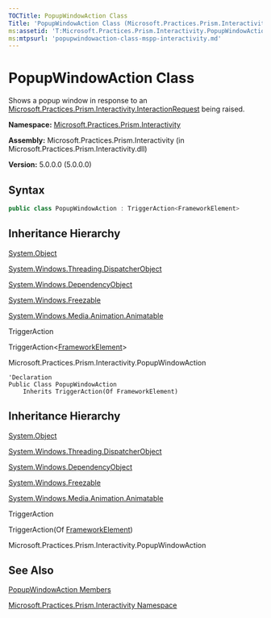 ```yaml
---
TOCTitle: PopupWindowAction Class
Title: 'PopupWindowAction Class (Microsoft.Practices.Prism.Interactivity)'
ms:assetid: 'T:Microsoft.Practices.Prism.Interactivity.PopupWindowAction'
ms:mtpsurl: 'popupwindowaction-class-mspp-interactivity.md'
---
```


# PopupWindowAction Class

Shows a popup window in response to an [Microsoft.Practices.Prism.Interactivity.InteractionRequest](/patterns-practices/reference/mspp-interactivity-interactionrequest-namespace) being raised.

**Namespace:** [Microsoft.Practices.Prism.Interactivity](/patterns-practices/reference/mspp-interactivity-namespace)

**Assembly:** Microsoft.Practices.Prism.Interactivity (in Microsoft.Practices.Prism.Interactivity.dll)

**Version:** 5.0.0.0 (5.0.0.0)

## Syntax

```C#  
public class PopupWindowAction : TriggerAction<FrameworkElement>
```

## Inheritance Hierarchy

[System.Object](http://msdn2.microsoft.com/en-us/library/e5kfa45b)

[System.Windows.Threading.DispatcherObject](http://msdn.microsoft.com/en-us/library/ms615925)

[System.Windows.DependencyObject](http://msdn.microsoft.com/en-us/library/ms589309)

[System.Windows.Freezable](http://msdn.microsoft.com/en-us/library/ms602734)

[System.Windows.Media.Animation.Animatable](http://msdn.microsoft.com/en-us/library/ms618388)

TriggerAction

TriggerAction&lt;[FrameworkElement](http://msdn.microsoft.com/en-us/library/ms602714)&gt;

Microsoft.Practices.Prism.Interactivity.PopupWindowAction

```VB  
'Declaration
Public Class PopupWindowAction
	Inherits TriggerAction(Of FrameworkElement)
```

## Inheritance Hierarchy

[System.Object](http://msdn2.microsoft.com/en-us/library/e5kfa45b)

[System.Windows.Threading.DispatcherObject](http://msdn.microsoft.com/en-us/library/ms615925)

[System.Windows.DependencyObject](http://msdn.microsoft.com/en-us/library/ms589309)

[System.Windows.Freezable](http://msdn.microsoft.com/en-us/library/ms602734)

[System.Windows.Media.Animation.Animatable](http://msdn.microsoft.com/en-us/library/ms618388)

TriggerAction

TriggerAction(Of [FrameworkElement](http://msdn.microsoft.com/en-us/library/ms602714))

Microsoft.Practices.Prism.Interactivity.PopupWindowAction

## See Also

[PopupWindowAction Members](popupwindowaction-members-mspp-interactivity.md)

[Microsoft.Practices.Prism.Interactivity Namespace](/patterns-practices/reference/mspp-interactivity-namespace)

